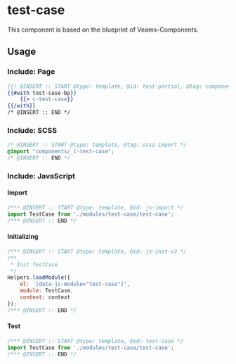 # test-case

This component is based on the blueprint of Veams-Components.

## Usage

### Include: Page

``` hbs
{{! @INSERT :: START @type: template, @id: test-partial, @tag: component }}
{{#with test-case-bp}}
	{{> c-test-case}}
{{/with}}
/* @INSERT :: END */
```

### Include: SCSS

``` scss
/* @INSERT :: START @type: template, @tag: scss-import */ 
@import "components/_c-test-case";
/* @INSERT :: END */

```

### Include: JavaScript

#### Import
``` js
/*** @INSERT :: START @type: template, @id: js-import */
import TestCase from './modules/test-case/test-case';
/*** @INSERT :: END */
```

#### Initializing
``` js
/*** @INSERT :: START @type: template, @id: js-init-v3 */
/**
 * Init TestCase
 */
Helpers.loadModule({
	el: '[data-js-module="test-case"]',
	module: TestCase,
	context: context
});
/*** @INSERT :: END */
```

#### Test
``` js
/*** @INSERT :: START @type: template, @id: test-case */
import TestCase from './modules/test-case/test-case';
/*** @INSERT :: END */
```